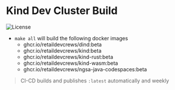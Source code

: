 # Kind Dev Cluster Build

![License](https://img.shields.io/badge/license-MIT-green.svg)

- `make all` will build the following docker images
  - ghcr.io/retaildevcrews/dind:beta
  - ghcr.io/retaildevcrews/kind:beta
  - ghcr.io/retaildevcrews/kind-rust:beta
  - ghcr.io/retaildevcrews/kind-wasm:beta
  - ghcr.io/retaildevcrews/ngsa-java-codespaces:beta

> CI-CD builds and publishes `:latest` automatically and weekly
